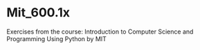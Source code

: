# Mit_600.1x
 Exercises from the course: Introduction to Computer Science and Programming Using Python by MIT
